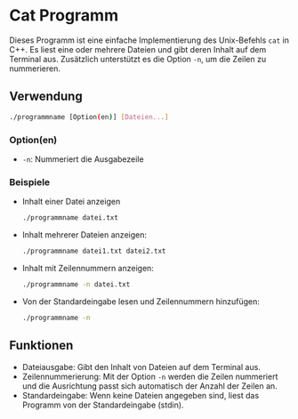 # Cat Programm

Dieses Programm ist eine einfache Implementierung des Unix-Befehls `cat` in C++. Es liest eine oder mehrere Dateien und gibt deren Inhalt auf dem Terminal aus. Zusätzlich unterstützt es die Option `-n`, um die Zeilen zu nummerieren.

## Verwendung

```bash
./programmname [Option(en)] [Dateien...]
```
### Option(en)
- `-n`: Nummeriert die Ausgabezeile

### Beispiele
- Inhalt einer Datei anzeigen
  ```bash
  ./programmname datei.txt
  ```
- Inhalt mehrerer Dateien anzeigen:
  ```bash
  ./programmname datei1.txt datei2.txt
  ```
- Inhalt mit Zeilennummern anzeigen:
  ```bash
  ./programmname -n datei.txt
  ```
- Von der Standardeingabe lesen und Zeilennummern hinzufügen:
  ```bash
  ./programmname -n
  ```
## Funktionen
- Dateiausgabe: Gibt den Inhalt von Dateien auf dem Terminal aus.
- Zeilennummerierung: Mit der Option `-n` werden die Zeilen nummeriert und die Ausrichtung passt sich automatisch der Anzahl der Zeilen an.
- Standardeingabe: Wenn keine Dateien angegeben sind, liest das Programm von der Standardeingabe (stdin).
